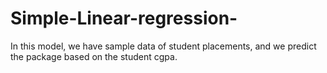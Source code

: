 # Simple-Linear-regression-
In this model, we have sample data of student placements, and we predict the package based on the student cgpa.
